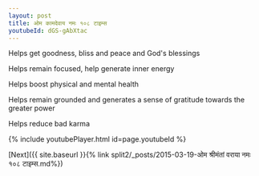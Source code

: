 ```yaml
---
layout: post
title: ओम कामदेवाय नमः १०८ टाइम्स
youtubeId: dGS-gAbXtac
---
```

 
 
Helps get goodness, bliss and peace and God's blessings
 
Helps remain focused, help generate inner energy 
 
Helps boost physical and mental health 
 
Helps remain grounded and generates a sense of gratitude towards the greater power 
 
Helps reduce bad karma
 
 
 
 


{% include youtubePlayer.html id=page.youtubeId %}
 
[Next]({{ site.baseurl }}{% link  split2/_posts/2015-03-19-ओम श्रीमंतां वराया नमः १०८ टाइम्स.md%})
 
